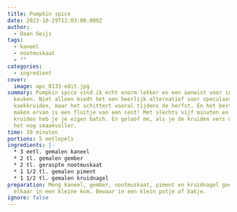 ```yaml
---
title: Pumpkin spice
date: 2023-10-29T12:03:00.000Z
author:
  - Daan Geijs
tags:
  - kaneel
  - nootmuskaat
  - ""
categories:
  - ingredient
cover:
  image: apc_0133-edit.jpg
summary: Pumpkin spice vind ik echt enorm lekker en een aanwist voor in de
  keuken. Niet alleen biedt het een heerlijk alternatief voor speculaas of
  koekkruiden, maar het schittert vooral tijdens de herfst. En het beste? Het
  maken ervan is een fluitje van een cent! Met slechts vijf minuten en vijf
  kruiden heb je je eigen batch. En geloof me, als je de kruiden vers maalt, is
  het nog smaakvoller.
time: 10 minuten
portions: 5 eetlepels
ingredients: |-
  * 3 eetl. gemalen kaneel
  * 2 tl. gemalen gember
  * 2 tl. geraspte nootmuskaat
  * 1 1/2 tl. gemalen piment
  * 1 1/2 tl. gemalen kruidnagel
preparation: Meng kaneel, gember, nootmuskaat, piment en kruidnagel goed door
  elkaar in een kleine kom. Bewaar in een klein potje of bakje.
ignore: false
---
```

